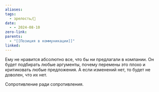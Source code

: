 ```yaml
---
aliases: 
tags:
  - зрелость/🌱
date:
  - - 2024-08-10
zero-link: 
parents:
  - "[[Позиция в коммуникации]]"
linked:
---
```

Ему не нравится абсолютно все, что бы ни предлагали в компании. Он будет подбирать любые аргументы, почему перемены это плохо и критиковать любые предложения. А если изменений нет, то будет не доволен, что их нет.

Сопротивление ради сопротивления.